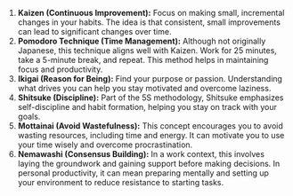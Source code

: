 1. **Kaizen (Continuous Improvement):** Focus on making small, incremental changes in your habits. The idea is that consistent, small improvements can lead to significant changes over time.
2. **Pomodoro Technique (Time Management):** Although not originally Japanese, this technique aligns well with Kaizen. Work for 25 minutes, take a 5-minute break, and repeat. This method helps in maintaining focus and productivity.
3. **Ikigai (Reason for Being):** Find your purpose or passion. Understanding what drives you can help you stay motivated and overcome laziness.
4. **Shitsuke (Discipline):** Part of the 5S methodology, Shitsuke emphasizes self-discipline and habit formation, helping you stay on track with your goals.
5. **Mottainai (Avoid Wastefulness):** This concept encourages you to avoid wasting resources, including time and energy. It can motivate you to use your time wisely and overcome procrastination.
6. **Nemawashi (Consensus Building):** In a work context, this involves laying the groundwork and gaining support before making decisions. In personal productivity, it can mean preparing mentally and setting up your environment to reduce resistance to starting tasks.